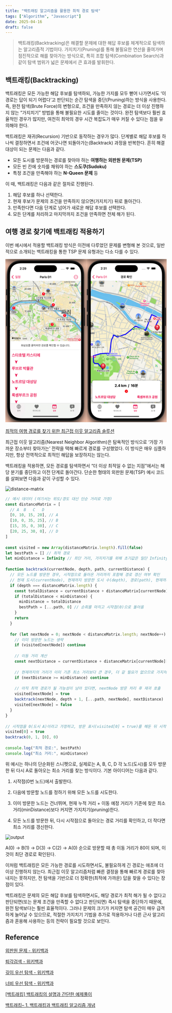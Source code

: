 ```yaml
---
title: "백트래킹 알고리즘을 활용한 최적 경로 탐색"
tags: ["Algorithm", "Javascript"]
date: 2025-04-16
draft: false
---
```


> 백트래킹(Backtracking)은 해결할 문제에 대한 해답 후보를 체계적으로 탐색하는 알고리즘적 기법이다. 가지치기(Pruning)를 통해 불필요한 연산을 줄여가며 점진적으로 해를 찾아가는 방식으로, 특히 조합 탐색(Combination Search)과 같이 탐색 범위가 넓은 문제에서 큰 효과를 발휘한다.

## 백트래킹(Backtracking)

백트래킹은 모든 가능한 해답 후보를 탐색하되, 가능한 가지를 모두 뻗어 나가면서도 ‘이 경로는 답이 되기 어렵다’고 판단되는 순간 탐색을 중단(Pruning)하는 방식을 사용한다. 즉, 완전 탐색(Brute Force)의 변형으로, 조건을 만족하지 않는 경로는 더 이상 진행하지 않는 “가지치기” 방법을 통해 불필요한 시도를 줄이는 것이다. 완전 탐색보다 훨씬 효율적인 경우가 많지만, 여전히 최악의 경우 시간 복잡도가 매우 커질 수 있다는 점을 유의해야 한다.

백트래킹은 재귀(Recursion) 기반으로 동작하는 경우가 많다. 단계별로 해답 후보를 하나씩 결정하면서 조건에 어긋나면 되돌아가는(Backtrack) 과정을 반복한다. 흔히 해결 대상이 되는 문제는 다음과 같다.

- 모든 도시를 방문하는 경로를 찾아야 하는 **여행하는 외판원 문제(TSP)**
- 모든 빈 칸에 숫자를 채워야 하는 **스도쿠(Sudoku)**
- 특정 조건을 만족해야 하는 **N-Queen 문제** 등

이 때, 백트래킹은 다음과 같은 절차로 진행된다.

1. 해답 후보를 하나 선택한다.
2. 현재 후보가 문제의 조건을 만족하지 않으면(가지치기) 뒤로 돌아간다.
3. 만족한다면 다음 단계로 넘어가 새로운 해답 후보를 선택한다.
4. 모든 단계를 처리하고 마지막까지 조건을 만족하면 전체 해가 된다.

## 여행 경로 찾기에 백트래킹 적용하기

이번 예시에서 적용할 백트래킹 방식은 이전에 다루었던 문제를 변형해 본 것으로, 일반적으로 소개되는 백트래킹을 통한 TSP 문제 유형과는 다소 다를 수 있다.

<img alt='ui01' src='https://raw.githubusercontent.com/yhuj79/blog-assets/main/240117/ui01.png'>

[최적의 여행 경로를 찾기 위한 최근접 이웃 알고리즘 솔루션](https://yhuj79.github.io/Algorithm/240117/)

최근접 이웃 알고리즘(Nearest Neighbor Algorithm)은 탐욕적인 방식으로 ‘가장 가까운 장소부터 찾아가는’ 전략을 택해 빠르게 경로를 구성했었다. 이 방식은 매우 심플하지만, 항상 전역적으로 최적인 해답을 보장하지는 않는다.

백트래킹을 적용하면, 모든 경로를 탐색하면서 “더 이상 최적일 수 없는 지점”에서는 해당 분기를 중단하고 이전 단계로 돌아간다. 단순한 형태의 외판원 문제(TSP) 예시 코드를 살펴보면 다음과 같이 구성할 수 있다.

<img alt='distance-matrix' src='https://raw.githubusercontent.com/yhuj79/blog-assets/main/250416/distance-matrix.png'>

```javascript
// 예시 데이터 (여기서는 위도/경도 대신 단순 거리로 가정)
const distanceMatrix = [
  // A  B   C   D
  [0, 10, 15, 20], // A
  [10, 0, 35, 25], // B
  [15, 35, 0, 30], // C
  [20, 25, 30, 0], // D
]

const visited = new Array(distanceMatrix.length).fill(false)
let bestPath = [] // 최적 경로
let minDistance = Infinity // 최단 거리, 가지치기를 위해 초기값은 일단 Infinity로 설정

function backtrack(currentNode, depth, path, currentDistance) {
  // 모든 노드를 방문한 경우, 시작점으로 돌아온 거리까지 포함해 경로 갱신 여부 확인
  // 현재 도시(currentNode), 현재까지 방문한 도시 수(depth), 경로(path), 현재까지의 총 거리(currentDistance)
  if (depth === distanceMatrix.length) {
    const totalDistance = currentDistance + distanceMatrix[currentNode][0]
    if (totalDistance < minDistance) {
      minDistance = totalDistance
      bestPath = [...path, 0] // 순회를 마치고 시작점(0)으로 돌아옴
    }
    return
  }

  for (let nextNode = 0; nextNode < distanceMatrix.length; nextNode++) {
    // 이미 방문한 노드는 생략
    if (visited[nextNode]) continue

    // 이동 거리 계산
    const nextDistance = currentDistance + distanceMatrix[currentNode][nextNode]

    // 현재까지의 거리가 이미 기존 최소 거리보다 큰 경우, 더 갈 필요가 없으므로 가지치기
    if (nextDistance >= minDistance) continue

    // 아직 최적 경로가 될 가능성이 남아 있다면, nextNode 방문 처리 후 재귀 호출
    visited[nextNode] = true
    backtrack(nextNode, depth + 1, [...path, nextNode], nextDistance)
    visited[nextNode] = false
  }
}

// 시작점을 0(도시 A)이라고 가정하고, 방문 표시(visited[0] = true)를 해둔 뒤 시작
visited[0] = true
backtrack(0, 1, [0], 0)

console.log("최적 경로:", bestPath)
console.log("최소 거리:", minDistance)
```

위 예시는 하나의 단순화된 스니펫으로, 실제로는 A, B, C, D 각 노드(도시)를 모두 방문한 뒤 다시 A로 돌아오는 최소 거리를 찾는 방식이다. 기본 아이디어는 다음과 같다.

1. 시작점(0번 노드)에서 출발한다.

2. 다음에 방문할 노드를 정하기 위해 모든 노드를 시도한다.

3. 이미 방문한 노드는 건너뛰며, 현재 누적 거리 + 이동 예정 거리가 기존에 찾은 최소 거리(minDistance)보다 커지면 가지치기(pruning)한다.

4. 모든 노드를 방문한 뒤, 다시 시작점으로 돌아오는 경로 거리를 확인하고, 더 작다면 최소 거리를 갱신한다.

<img alt='output' src='https://raw.githubusercontent.com/yhuj79/blog-assets/main/250416/output.png'>

A(0) → B(1) → D(3) → C(2) → A(0) 순으로 방문할 때 총 이동 거리가 80이 되며, 이것이 최단 경로로 확인된다.

이처럼 백트래킹은 모든 가능한 경로를 시도하면서도, 불필요하게 긴 경로는 애초에 더 이상 진행하지 않는다. 최근접 이웃 알고리즘처럼 빠른 결정을 통해 빠르게 경로를 찾아내지는 못하지만, 전 탐색을 기반으로 더 정확한(최적에 가까운) 답을 찾을 수 있다는 장점이 있다.

백트래킹은 문제의 모든 해답 후보를 탐색하면서도, 해당 경로가 최적 해가 될 수 없다고 판단되면(또는 문제 조건을 만족할 수 없다고 판단되면) 즉시 탐색을 중단하기 때문에, 완전 탐색보다는 훨씬 효율적이다. 그러나 문제의 크기가 커지면 탐색 공간이 매우 급격하게 늘어날 수 있으므로, 적절한 가지치기 기법을 추가로 적용하거나 다른 근사 알고리즘과 혼용해 사용하는 등의 전략이 필요할 것으로 보인다.

## Reference

[외판원 문제 - 위키백과](https://ko.wikipedia.org/wiki/%EC%99%B8%ED%8C%90%EC%9B%90_%EB%AC%B8%EC%A0%9C)

[퇴각검색 - 위키백과](https://ko.wikipedia.org/wiki/%ED%87%B4%EA%B0%81%EA%B2%80%EC%83%89)

[깊이 우선 탐색 - 위키백과](https://ko.wikipedia.org/wiki/%EA%B9%8A%EC%9D%B4_%EC%9A%B0%EC%84%A0_%ED%83%90%EC%83%89)

[너비 우선 탐색 - 위키백과](https://ko.wikipedia.org/wiki/%EB%84%88%EB%B9%84_%EC%9A%B0%EC%84%A0_%ED%83%90%EC%83%89)

[[백트래킹] 백트래킹의 설명과 간단한 예제풀이](https://youngdroidstudy.tistory.com/entry/%EB%B0%B1%ED%8A%B8%EB%9E%98%ED%82%B9-%EB%B0%B1%ED%8A%B8%EB%9E%98%ED%82%B9%EC%9D%98-%EC%84%A4%EB%AA%85%EA%B3%BC-%EA%B0%84%EB%8B%A8%ED%95%9C-%EC%98%88%EC%A0%9C%ED%92%80%EC%9D%B4)

[백트래킹– 1. 백트래킹과 백트래킹 알고리즘 개념](https://goldenrabbit.co.kr/2023/12/29/%EC%BD%94%EB%94%A9-%ED%85%8C%EC%8A%A4%ED%8A%B8-%ED%95%A9%EA%B2%A9%EC%9E%90-%EB%90%98%EA%B8%B0-%EB%B0%B1%ED%8A%B8%EB%9E%98%ED%82%B9-1-%EB%B0%B1%ED%8A%B8%EB%9E%98%ED%82%B9%EA%B3%BC-%EB%B0%B1/)
